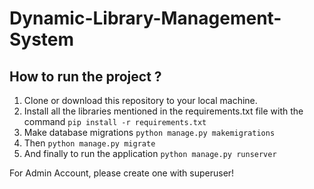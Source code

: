 # Dynamic-Library-Management-System

## How to run the project ?
1. Clone or download this repository to your local machine.
2. Install all the libraries mentioned in the requirements.txt file with the command `pip install -r requirements.txt`
3. Make database migrations `python manage.py makemigrations`
4. Then `python manage.py migrate`
5. And finally to run the application `python manage.py runserver`

For Admin Account, please create one with superuser!
